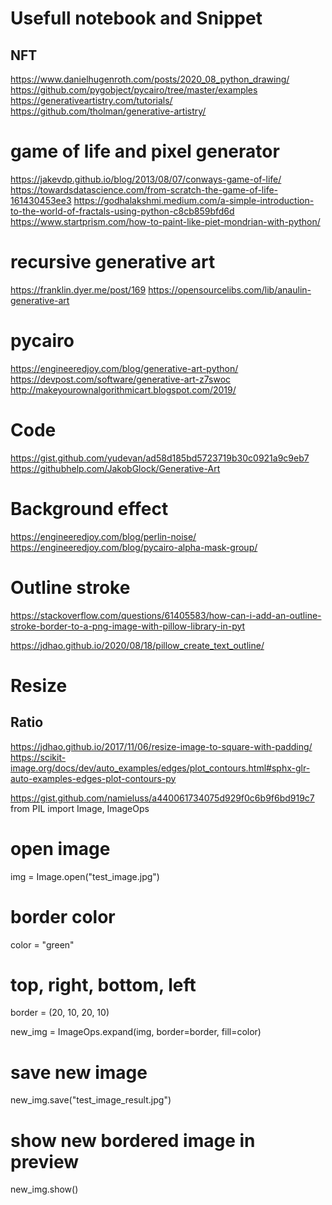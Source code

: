 # Usefull notebook and Snippet
## NFT
https://www.danielhugenroth.com/posts/2020_08_python_drawing/
https://github.com/pygobject/pycairo/tree/master/examples
https://generativeartistry.com/tutorials/
https://github.com/tholman/generative-artistry/


# game of life and pixel generator

https://jakevdp.github.io/blog/2013/08/07/conways-game-of-life/
https://towardsdatascience.com/from-scratch-the-game-of-life-161430453ee3
https://godhalakshmi.medium.com/a-simple-introduction-to-the-world-of-fractals-using-python-c8cb859bfd6d
https://www.startprism.com/how-to-paint-like-piet-mondrian-with-python/

# recursive generative art
https://franklin.dyer.me/post/169
https://opensourcelibs.com/lib/anaulin-generative-art
# pycairo
https://engineeredjoy.com/blog/generative-art-python/
https://devpost.com/software/generative-art-z7swoc
http://makeyourownalgorithmicart.blogspot.com/2019/


# Code
https://gist.github.com/yudevan/ad58d185bd5723719b30c0921a9c9eb7
https://githubhelp.com/JakobGlock/Generative-Art


# Background effect
https://engineeredjoy.com/blog/perlin-noise/
https://engineeredjoy.com/blog/pycairo-alpha-mask-group/

# Outline stroke 
https://stackoverflow.com/questions/61405583/how-can-i-add-an-outline-stroke-border-to-a-png-image-with-pillow-library-in-pyt

https://jdhao.github.io/2020/08/18/pillow_create_text_outline/


# Resize
## Ratio 
https://jdhao.github.io/2017/11/06/resize-image-to-square-with-padding/
https://scikit-image.org/docs/dev/auto_examples/edges/plot_contours.html#sphx-glr-auto-examples-edges-plot-contours-py

https://gist.github.com/namieluss/a440061734075d929f0c6b9f6bd919c7
from PIL import Image, ImageOps

# open image
img = Image.open("test_image.jpg")

# border color
color = "green"

# top, right, bottom, left
border = (20, 10, 20, 10)

new_img = ImageOps.expand(img, border=border, fill=color)

# save new image
new_img.save("test_image_result.jpg")

# show new bordered image in preview
new_img.show()
